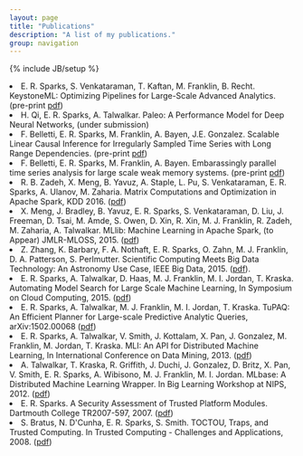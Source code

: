 ```yaml
---
layout: page
title: "Publications"
description: "A list of my publications."
group: navigation
---
```

{% include JB/setup %}
<li>E. R. Sparks, S. Venkataraman, T. Kaftan, M. Franklin, B. Recht. KeystoneML: Optimizing Pipelines for Large-Scale Advanced Analytics. (pre-print <a href="https://arxiv.org/abs/1603.03336">pdf</a>)</li>
<li>H. Qi, E. R. Sparks, A. Talwalkar. Paleo: A Performance Model for Deep Neural Networks, (under submission)</li>
<li>F. Belletti, E. R. Sparks, M. Franklin, A. Bayen, J.E. Gonzalez. Scalable Linear Causal Inference for Irregularly Sampled Time Series with Long Range Dependencies. (pre-print <a href="https://arxiv.org/abs/1603.03336">pdf</a>)</li>
<li>F. Belletti, E. R. Sparks, M. Franklin, A. Bayen. Embarassingly parallel time series analysis for large scale weak memory systems. (pre-print <a href="https://arxiv.org/abs/1511.06493">pdf</a>)</li>
<li> R. B. Zadeh, X. Meng, B. Yavuz, A. Staple, L. Pu, S. Venkataraman, E. R. Sparks, A. Ulanov, M. Zaharia. Matrix Computations and Optimization in Apache Spark, KDD 2016. (<a href="https://stanford.edu/~rezab/papers/linalg.pdf">pdf</a>)</li>
<li>X. Meng, J. Bradley, B. Yavuz, E. R. Sparks, S. Venkataraman, D. Liu, J. Freeman, D. Tsai, M. Amde, S. Owen, D. Xin, R. Xin, M. J. Franklin, R. Zadeh, M. Zaharia, A. Talwalkar. MLlib: Machine Learning in Apache Spark, (to Appear) JMLR-MLOSS, 2015. (<a href="http://arxiv.org/pdf/1505.06807v1">pdf</a>)</li> 
<li>Z. Zhang, K. Barbary, F. A. Nothaft, E. R. Sparks, O. Zahn, M. J. Franklin, D. A. Patterson, S. Perlmutter. Scientific Computing Meets Big Data Technology: An Astronomy Use Case, IEEE Big Data, 2015. (<a href="https://amplab.cs.berkeley.edu/wp-content/uploads/2015/09/Kira-camera-ready.pdf">pdf</a>).</li>
<li>E. R. Sparks, A. Talwalkar, D. Haas, M. J. Franklin, M. I. Jordan, T. Kraska. Automating Model Search for Large Scale Machine Learning, In Symposium on Cloud Computing, 2015. (<a href="https://amplab.cs.berkeley.edu/wp-content/uploads/2015/07/163-sparks.pdf">pdf</a>)</li>
<li>E. R. Sparks, A. Talwalkar, M. J. Franklin, M. I. Jordan, T. Kraska. TuPAQ: An Efficient Planner for Large-scale Predictive Analytic Queries, arXiv:1502.00068 (<a href="http://arxiv.org/pdf/1502.00068v2">pdf</a>)</li>
<li>E. R. Sparks, A. Talwalkar, V. Smith, J. Kottalam, X. Pan, J. Gonzalez, M. Franklin, M. Jordan, T. Kraska. MLI: An API for Distributed Machine Learning, In International Conference on Data Mining, 2013. (<a href="http://arxiv-web3.library.cornell.edu/pdf/1310.5426v2.pdf">pdf</a>)</li>
<li>A. Talwalkar, T. Kraska, R. Griffith, J. Duchi, J. Gonzalez, D. Britz, X. Pan, V. Smith, E. R. Sparks, A. Wibisono, M. J. Franklin, M. I. Jordan. MLbase: A Distributed Machine Learning Wrapper. In Big Learning Workshop at NIPS, 2012. (<a href="http://www.cs.berkeley.edu/~ameet/dmx_nips.pdf">pdf</a>)</li>
<li>E. R. Sparks. A Security Assessment of Trusted Platform Modules. Dartmouth College TR2007-597, 2007. (<a href="http://www.cs.dartmouth.edu/reports/TR2007-597.pdf">pdf</a>)</li>
<li>S. Bratus, N. D'Cunha, E. R. Sparks, S. Smith. TOCTOU, Traps, and Trusted Computing. In Trusted Computing - Challenges and Applications, 2008. (<a href="http://www.springerlink.com/index/Y500H3H080128284.pdf">pdf</a>)</li>
